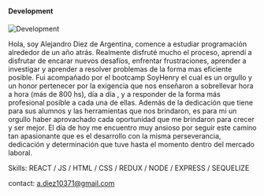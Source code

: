 
###
#### Development
![Development](https://img.freepik.com/vector-premium/codificacion-programacion-desarrollo-web-codigo-computadora-banner-futurista-computadora-portatil_3482-5572.jpg?w=900)


Hola, soy Alejandro Diez de Argentina, comence a estudiar programación alrededor de un año atrás. Realmente disfruté mucho el proceso, aprendí a disfrutar de encarar nuevos desafíos, enfrentar frustraciones, aprender a investigar y aprender a resolver problemas de la forma mas eficiente posible. Fui acompañado por el bootcamp SoyHenry el cual es un orgullo y un honor pertenecer por la exigencia que nos enseñaron a sobrellevar hora a hora (más de  800 hs), día a día , y a responder de la forma más profesional posible a cada una de ellas. Además de la dedicación que tiene para sus alumnos y las herramientas que nos brindaron, es para mi un orgullo haber aprovachado cada oportunidad que me brindaron para crecer y ser mejor. 
El día de hoy me encuentro muy ansioso por seguir este camino tan apasionante que es el desarrollo con la misma perseverancia, dedicación y determinación que tuve hasta el momento dentro del mercado laboral.

Skills:  REACT / JS / HTML / CSS / REDUX / NODE / EXPRESS / SEQUELIZE

 


contact: a.diez10371@gmail.com






